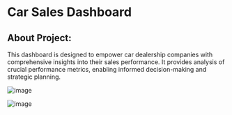 # Car Sales Dashboard
## About Project:
This dashboard is designed to empower car dealership companies with comprehensive insights into their sales performance. It provides analysis of crucial performance metrics, enabling informed decision-making and strategic planning. 

![image](https://github.com/rashmi0007/Car_Sales_Dashboard/assets/87612040/9c3cabcb-9fa0-4044-b0bd-2205c586437c)

![image](https://github.com/rashmi0007/Car_Sales_Dashboard/assets/87612040/da03d695-db84-4175-989d-fbbe191d369c)


